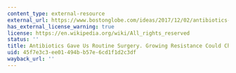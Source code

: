 ```yaml
---
content_type: external-resource
external_url: https://www.bostonglobe.com/ideas/2017/12/02/antibiotics-gave-routine-surgery-growing-resistance-could-change-everything/QksE7n3SWTxnzt4CAQAxoJ/story.html
has_external_license_warning: true
license: https://en.wikipedia.org/wiki/All_rights_reserved
status: ''
title: Antibiotics Gave Us Routine Surgery. Growing Resistance Could Change Everything
uid: 45f7e3c3-ee01-494b-b57e-6cd1f1d2c3df
wayback_url: ''
---
```

